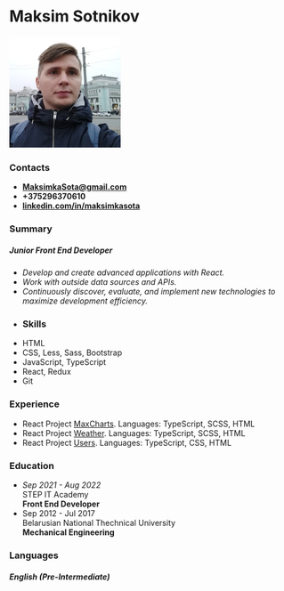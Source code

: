 # Maksim Sotnikov
![photo](https://raw.githubusercontent.com/MaksimkaSota/rsschool-cv/gh-pages/foto.jpeg)
### Contacts
* **MaksimkaSota@gmail.com**
* **+375296370610**
* **[linkedin.com/in/maksimkasota](https://www.linkedin.com/in/maksimkasota)**
### Summary
##### Junior Front End Developer
* *Develop and create advanced applications with React.*
* *Work with outside data sources and APIs.*
* *Continuously discover, evaluate, and implement new technologies to maximize development efficiency.*
* ### Skills
* HTML
* CSS, Less, Sass, Bootstrap
* JavaScript, TypeScript
* React, Redux
* Git
### Experience
* React Project [MaxCharts](https://github.com/MaksimkaSota/MaxCharts). Languages: TypeScript, SCSS, HTML
* React Project [Weather](https://github.com/MaksimkaSota/Weather). Languages: TypeScript, SCSS, HTML
* React Project [Users](https://github.com/MaksimkaSota/Users). Languages: TypeScript, CSS, HTML
### Education
* *Sep 2021 - Aug 2022*  
  STEP IT Academy  
  **Front End Developer**
* Sep 2012 - Jul 2017  
  Belarusian National Thechnical University  
  **Mechanical Engineering**
### Languages
##### English *(Pre-Intermediate)*